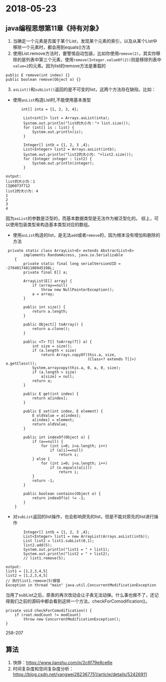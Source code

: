 # 2018-05-23
## java编程思想第11章《持有对象》

1. 当确定一个元素是否属于某个List，发现某个元素的索引，以及从某个List中移除一个元素时，都会用到equals()方法
2. 使用List.remove方法时，要警惕自动包装，比如你使用`remove(2)`，其实你移除的是列表中第三个元素，使用`remove(Integer.valueOf(2))`则是移除列表中`value=2`的元素。因为list的remove方法是重载的
```
public E remove(int index) {}
public boolean remove(Object o) {}
```
3. `asList()`和`subList()`返回的是不可变的list，这两个方法存在缺陷，比如：
- 使用`asList`构造List时,不能使用基本类型
```
 	   int[] inta = {1, 2, 3, 4};
       	
        List<int[]> list = Arrays.asList(inta);
        System.out.println("list的大小为："+ list.size());
        for (int[] is : list) {
            System.out.println(is);
        }

		Integer[] intb = {1, 2, 3 ,4};
        List<Integer> list2 = Arrays.asList(intb);
        System.out.println("list2的大小为: "+list2.size());
        for (Integer integer : list2) {
            System.out.println(integer);
        }
```
```
output:
list的大小为：1
[I@6073f712
list2的大小为: 4
1
2
3
4
```
因为`asList`的参数是泛型的，而基本数据类型是无法作为被泛型化的。
综上，可以使用包装类型来构造基本类型对应的数组。
- 使用`asList`构造的list，是无法`add`或者`remove`的，因为根本没有增加和删除的方法
```
 private static class ArrayList<E> extends AbstractList<E>
        implements RandomAccess, java.io.Serializable
    {
        private static final long serialVersionUID = -2764017481108945198L;
        private final E[] a;

        ArrayList(E[] array) {
            if (array==null)
                throw new NullPointerException();
            a = array;
        }

        public int size() {
            return a.length;
        }

        public Object[] toArray() {
            return a.clone();
        }

        public <T> T[] toArray(T[] a) {
            int size = size();
            if (a.length < size)
                return Arrays.copyOf(this.a, size,
                                     (Class<? extends T[]>) a.getClass());
            System.arraycopy(this.a, 0, a, 0, size);
            if (a.length > size)
                a[size] = null;
            return a;
        }

        public E get(int index) {
            return a[index];
        }

        public E set(int index, E element) {
            E oldValue = a[index];
            a[index] = element;
            return oldValue;
        }

        public int indexOf(Object o) {
            if (o==null) {
                for (int i=0; i<a.length; i++)
                    if (a[i]==null)
                        return i;
            } else {
                for (int i=0; i<a.length; i++)
                    if (o.equals(a[i]))
                        return i;
            }
            return -1;
        }

        public boolean contains(Object o) {
            return indexOf(o) != -1;
        }
    }
```
- 对`subList`返回的list操作，也会影响原先的list，但是不能对原先的list进行操作
```
		Integer[] intb = {1, 2, 3 ,4};
        List<Integer> list1 = new ArrayList(Arrays.asList(intb));
		List list2 = list1.subList(0,1);
		list2.add(5);
		System.out.println("list1 = " + list1);
		System.out.println("list2 = " + list2);
		// list1.remove(5);		
```
```
output:
list1 = [1,2,3,4,5]
list2 = [1,2,3,4,5]
// 执行list1.remove(5)报错
Exception in thread "main" java.util.ConcurrentModificationException
```
当用了subList之后，原表的再次改动会让子表无法动弹。什么事也做不了，还记得我们之前的源码中都会看到这样一个方法，checkForComodification()。
```
private void checkForComodification() {
    if (root.modCount != modCount)
        throw new ConcurrentModificationException();
}
```
258-207
## 算法
1. 快排：https://www.jianshu.com/p/2c6f79e8ce6e
2. 时间复杂度和空间复杂度分析：https://blog.csdn.net/yangwei282367751/article/details/52426911